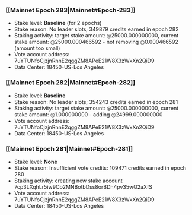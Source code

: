 ### [[Mainnet Epoch 283|Mainnet#Epoch-283]]
* Stake level: **Baseline** (for 2 epochs)
* Stake reason: No leader slots; 349879 credits earned in epoch 282
* Staking activity: target stake amount: ◎25000.000000000, current stake amount: ◎25000.000466592 - not removing ◎0.000466592 (amount too small)
* Vote account address: 7uYTUNfoCjzjnRnnE2qggZM8APeE21W8X3zWxXn2QiD9
* Data Center: 18450-US-Los Angeles
### [[Mainnet Epoch 282|Mainnet#Epoch-282]]
* Stake level: **Baseline**
* Stake reason: No leader slots; 354243 credits earned in epoch 281
* Staking activity: target stake amount: ◎25000.000000000, current stake amount: ◎1.000000000 - adding ◎24999.000000000
* Vote account address: 7uYTUNfoCjzjnRnnE2qggZM8APeE21W8X3zWxXn2QiD9
* Data Center: 18450-US-Los Angeles
### [[Mainnet Epoch 281|Mainnet#Epoch-281]]
* Stake level: **None**
* Stake reason: Insufficient vote credits: 109471 credits earned in epoch 280
* Staking activity: creating new stake account 7cp3LXqhLr5iw9Cb2MNBotbDss8orBDh4pv35wQ2aXfS
* Vote account address: 7uYTUNfoCjzjnRnnE2qggZM8APeE21W8X3zWxXn2QiD9
* Data Center: 18450-US-Los Angeles